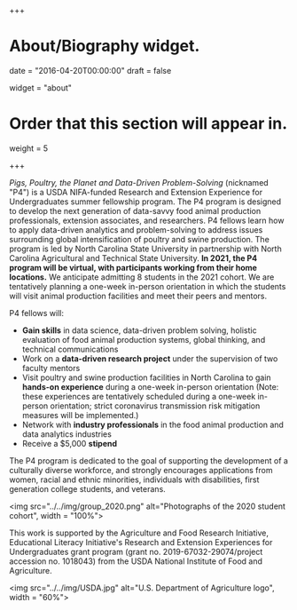 +++
# About/Biography widget.

date = "2016-04-20T00:00:00"
draft = false

widget = "about"

# Order that this section will appear in.
weight = 5
 
+++

*Pigs, Poultry, the Planet and Data-Driven Problem-Solving* (nicknamed "P4") is a USDA NIFA-funded Research and Extension Experience for Undergraduates summer fellowship program. The P4 program is designed to develop the next generation of data-savvy food animal production professionals, extension associates, and researchers. P4 fellows learn how to apply data-driven analytics and problem-solving to address issues surrounding global intensification of poultry and swine production. The program is led by North Carolina State University in partnership with North Carolina Agricultural and Technical State University. **In 2021, the P4 program will be virtual, with participants working from their home locations.** We anticipate admitting 8 students in the 2021 cohort. We are tentatively planning a one-week in-person orientation in which the students will visit animal production facilities and meet their peers and mentors.

P4 fellows will:  

* **Gain skills** in data science, data-driven problem solving, holistic evaluation of food animal production systems, global thinking, and technical communications  
* Work on a **data-driven research project** under the supervision of two faculty mentors
* Visit poultry and swine production facilities in North Carolina to gain **hands-on experience** during a one-week in-person orientation (Note: these experiences are tentatively scheduled during a one-week in-person orientation; strict coronavirus transmission risk mitigation measures will be implemented.)
* Network with **industry professionals** in the food animal production and data analytics industries
* Receive a $5,000 **stipend**  

The P4 program is dedicated to the goal of supporting the development of a culturally diverse workforce, and strongly encourages applications from women, racial and ethnic minorities, individuals with disabilities, first generation college students, and veterans.

<img src="../../img/group_2020.png" alt="Photographs of the 2020 student cohort", width = "100%">

This work is supported by the Agriculture and Food Research Initiative, Educational Literacy Initiative's Research and Extension Experiences for Undergraduates grant program (grant no. 2019-67032-29074/project accession no. 1018043) from the USDA National Institute of Food and Agriculture.  

<img src="../../img/USDA.jpg" alt="U.S. Department of Agriculture logo", width = "60%">